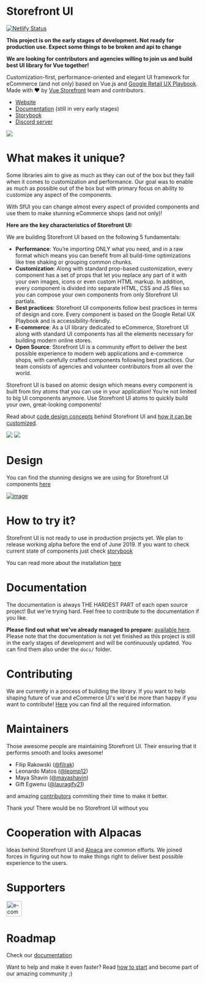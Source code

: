 # Storefront UI

[![Netlify Status](https://api.netlify.com/api/v1/badges/8371333f-ef98-4d04-bcc4-9f4771d11430/deploy-status)](https://app.netlify.com/sites/storefrontui-storybook/deploys)

**This project is on the early stages of development. Not ready for production use. Expect some things to be broken and api to change**

**We are looking for contributors and agencies willing to join us and build best UI library for Vue together!**

Customization-first, performance-oriented and elegant UI framework for eCommerce (and not only) based on Vue.js and [Google Retail UX Playbook](https://services.google.com/fh/files/events/pdf_retail_ux_playbook.pdf). Made with ❤️ by [Vue Storefront](https://github.com/DivanteLtd/vue-storefront) team and contributors.

- [Website](http://storefrontui.io/)
- [Documentation](http://docs.storefrontui.io/) (still in very early stages)
- [Storybook](http://storybook.storefrontui.io/)
- [Discord server](https://discord.gg/GS8hqFS)


![](https://i.ibb.co/7ScVptN/123.png)

# What makes it unique?

Some libraries aim to give as much as they can out of the box but they faill when it comes to customization and performance. Our goal was to enable as much as possible out of the box but with primary focus on ability to customize any aspect of the components.

With SfUI you can change almost every aspect of provided components and use them to make stunning eCommerce shops (and not only)!


**Here are the key characteristics of Storefront UI:**

We are building Storefront UI based on the following 5 fundamentals:

- **Performance**: You’re importing ONLY what you need, and in a raw format which means you can benefit from all build-time optimizations like tree shaking or grouping common chunks.
- **Customization**: Along with standard prop-based customization, every component has a set of props that let you replace any part of it with your own images, icons or even custom HTML markup. In addition, every component is divided into separate HTML, CSS and JS files so you can compose your own components from only Storefront UI partials.
- **Best practices**: Storefront UI components follow best practices in terms of design and core. Every component is based on the Google Retail UX Playbook and is accessibility-friendly.
- **E-commerce**: As a UI library dedicated to eCommerce, Storefront UI along with standard UI components has all the elements necessary for building modern online stores.
- **Open Source**: Storefront UI is a community effort to deliver the best possible experience to modern web applications and e-commerce shops, with carefully crafted components following best practices. Our team consists of agencies and volunteer contributors from all over the world.

Storefront UI is based on atomic design which means every component is built from tiny atoms that you can use in your application! You’re not limited to big UI components anymore. Use Storefront UI atoms to quickly build your own, great-looking components!


Read about [code design concepts](https://github.com/DivanteLtd/storefront-ui/blob/master/CONTRIBUTING.md) behind Storefront UI and [how it can be customized](./docs/customization.md).

![](https://i.ibb.co/7SKbz5K/123457.png)
![](https://i.ibb.co/VHTcyrw/1234.png)

# Design

You can find the stunning designs we are using for Storefront UI components [here](https://www.figma.com/file/hrwE3VsMBHgdJoS86rVr4W/Desktop-%26-Mobile-Vue-Storefront?node-id=99%3A0)

[![image](https://user-images.githubusercontent.com/15185752/58185795-06b51900-7cb4-11e9-883f-2571cace575c.png)
](https://www.youtube.com/watch?v=8FO6tm9rEdo&feature=youtu.be)


# How to try it?

Storefront UI is not ready to use in production projects yet. We plan to release working alpha before the end of June 2019.
If you want to check current state of components just check [storybook](https://storybook.storefrontui.io/)

You can read more about the installation [here](https://docs.storefrontui.io/introduction.html#how-to-test-storefrontui)


# Documentation

The documentation is always THE HARDEST PART of each open source project! But we're trying hard. Feel free to contribute to the documentation if you like.

**Please find out what we've already managed to prepare:** [available here](https://docs.storefrontui.io/). Please note that the documentation is not yet finished as this project is still in the early stages of development and will be continuously updated. You can find them also under the `docs/` folder.


# Contributing

We are currently in a process of building the library. If you want to help shaping future of vue and eCommerce UI's we'd be more than happy if you want to contribute! [Here](https://github.com/DivanteLtd/storefront-ui/blob/master/CONTRIBUTING.md) you can find all the required information.

# Maintainers

Those awesome people are maintaining Storefront UI. Their ensuring that it performs smooth and looks awesome!

- Filip Rakowski ([@filrak](https://github.com/filrak))
- Leonardo Matos ([@leomp12](https://github.com/leomp12))
- Maya Shavin ([@mayashavin](https://github.com/mayashavin))
- Gift Egwenu ([@lauragify21](https://github.com/lauragift21))

and amazing [contributors](https://github.com/DivanteLtd/storefront-ui/graphs/contributors) commiting their time to make it better.

Thank you! There would be no Storefront UI without you

# Cooperation with Alpacas

Ideas behind Storefront UI and [Alpaca](https://github.com/SnowdogApps/alpaca-storybook) are common efforts. We joined forces in figuring out how to make things right to deliver best possible experience to the users.

# Supporters
<a href="https://developers.e-com.plus/"><img src="https://developers.e-com.plus/src/assets/img/logo-dark.png" alt="e-com club" height="40px"></a>

# Roadmap

Check our [documentation](https://docs.storefrontui.io/introduction.html)

Want to help and make it even faster? Read [how to start](https://github.com/DivanteLtd/storefront-ui/blob/master/CONTRIBUTING.md) and become part of our amazing community ;)

